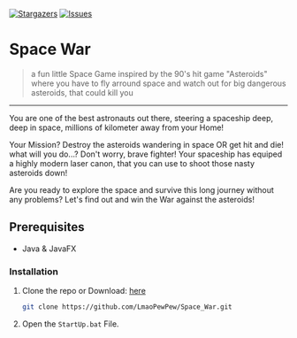 [![Stargazers][stars-shield]][stars-url]
[![Issues][issues-shield]][issues-url]

# Space War

> a fun little Space Game inspired by the 90's hit game "Asteroids" where you have to fly arround space and watch out for big dangerous asteroids, that could kill you

_____________________________________________________________________________________________________________________________________
You are one of the best astronauts out there, steering a spaceship deep, deep in space, millions of kilometer away from your Home!

Your Mission? Destroy the asteroids wandering in space OR get hit and die! what will you do...?
Don't worry, brave fighter! Your spaceship has equiped a highly modern laser canon, that you can use to shoot those nasty asteroids down!

Are you ready to explore the space and survive this long journey without any problems? Let's find out and win the War against the asteroids!

## Prerequisites

* Java & JavaFX

### Installation

1. Clone the repo or Download: [here](https://github.com/LmaoPewPew/Space_War/releases)

   ```sh
   git clone https://github.com/LmaoPewPew/Space_War.git
   ```

2. Open the `StartUp.bat` File.


[stars-shield]: https://img.shields.io/github/stars/LmaoPewPew/Space_War.svg
[stars-url]: https://github.com/LmaoPewPew/Space_War/stargazers
[issues-shield]: https://img.shields.io/github/issues/LmaoPewPew/Space_War.svg
[issues-url]: https://github.com/LmaoPewPew/Space_War/issues
